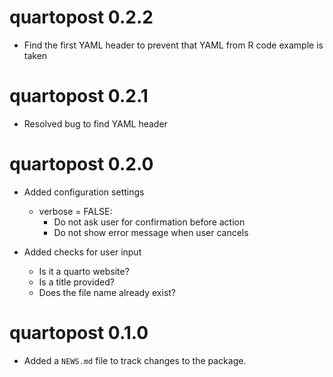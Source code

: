 # quartopost 0.2.2

* Find the first YAML header to prevent that YAML from R code example is taken 


# quartopost 0.2.1

* Resolved bug to find YAML header

# quartopost 0.2.0

* Added configuration settings
    - verbose = FALSE: 
      - Do not ask user for confirmation before action 
      - Do not show error message when user cancels


* Added checks for user input
    - Is it a quarto website?
    - Is a title provided?
    - Does the file name already exist?

# quartopost 0.1.0

* Added a `NEWS.md` file to track changes to the package.
